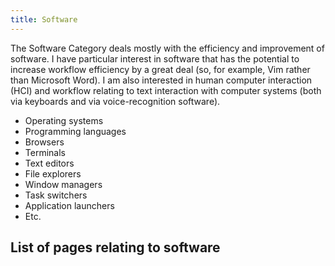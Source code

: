 ```yaml
---
title: Software
---
```


The Software Category deals mostly with the efficiency and improvement of software. I have particular interest in software that has the potential to increase workflow efficiency by a great deal (so, for example, Vim rather than Microsoft Word). I am also interested in human computer interaction (HCI) and workflow relating to text interaction with computer systems (both via keyboards and via voice-recognition software).

* Operating systems
* Programming languages
* Browsers
* Terminals
* Text editors
* File explorers
* Window managers
* Task switchers
* Application launchers
* Etc.

## List of pages relating to software
